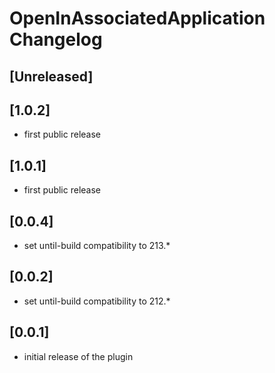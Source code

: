 <!-- Keep a Changelog guide -> https://keepachangelog.com -->

# OpenInAssociatedApplication Changelog

## [Unreleased]

## [1.0.2]
- first public release

## [1.0.1]
- first public release

## [0.0.4]
- set until-build compatibility to 213.*


## [0.0.2]
- set until-build compatibility to 212.* 

## [0.0.1] 
- initial release of the plugin  

